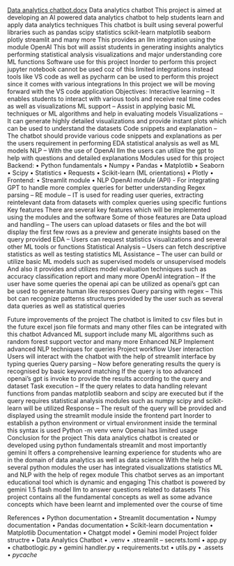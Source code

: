 [Data analytics chatbot.docx](https://github.com/user-attachments/files/20238702/Data.analytics.chatbot.docx)
Data analytics chatbot
This project is aimed at developing an AI powered data analytics chatbot to help students learn and apply data analytics techniques 
This chatbot is built using several powerful libraries such as pandas scipy statistics scikit-learn matplotlib seaborn plotly streamlit and many more
This provides an llm integration using the module OpenAI
This bot will assist students in generating insights analytics performing statistical analysis visualizations and major understanding core ML functions 
Software use for this project 
Inorder to perform this project jupyter notebook cannot be used coz of this limited integrations instead tools like VS code as well as pycharm can be used to perform this project since it comes with various integrations 
In this project we will be moving forward with the VS code application 
Objectives: 
Interactive learning – It enables students to interact with various tools and receive real time codes as well as visualizations 
ML support – Assist in applying basic ML techniques or ML algorithms and help in evaluating models 
Visualizations – It can generate highly detailed visualizations and provide instant plots which can be used to understand the datasets 
Code snippets and explanation – The chatbot should provide various code snippets and explanations as per the users requirement in performing EDA statistical analysis as well as ML models 
NLP – With the use of OpenAI llm the users can utilize the gpt to help with questions and detailed explanations 
Modules used for this project 
Backend:
•	Python fundamentals 
•	Numpy 
•	Pandas 
•	Matplotlib 
•	Seaborn 
•	Scipy 
•	Statistics 
•	Requests 
•	Scikit-learn (ML orientations) 
•	Plotly 
•	Frontend: 
•	Streamlit module 
•	NLP 
OpenAI module (API) - For integrating GPT to handle more complex queries for better understanding 
Regex parsing – RE module – IT is used for reading user queries, extracting reintelevant data from datasets with complex queries using specific funtions 
Key features 
There are several key features which will be implemented using the modules and the software 
Some of those features are 
Data upload and handling – The users can upload datasets or files and the bot will display the first few rows as a preview and generate insights based on the query provided 
EDA – Users can request statistics visualizations and several other ML tools or functions 
Statistical Analysis – Users can fetch descriptive statistics as well as testing statistics 
ML Assistance – The user can build or utilize basic ML models such as supervised models or unsupervised models 
And also it provides and utilizes model evaluation techniques such as accuracy classification report and many more 
OpenAI integration – If the user have some queries the openai api can be utilized as openai’s gpt can be used to generate human like responses 
Query parsing with regex – This bot can recognize patterns structures provided by the user such as several data queries as well as statistical queries 

Future improvements of the project 
The chatbot is limited to csv files but in the future excel json file formats and many other files can be integrated with this chatbot 
Advanced ML support include many ML algorithms such as random forest support vector and many more 
Enhanced NLP Implement advanced NLP techniques for queries 
Project workflow 
User interaction 
Users will interact with the chatbot with the help of streamlit interface by typing queries 
Query parsing – Now before generating results the query is recognised by basic keyword matching 
If the query is too advanced openai’s gpt is invoke to provide the results according to the query and dataset 
Task execution – If the query relates to data handling relevant functions from pandas matplotlib seaborn and scipy are executed but if the query requires statistical analysis modules such as numpy scipy and scikit-learn will be utilized 
Response – The result of the query will be provided and displayed using the streamlit module inside the frontend part 
Inorder to establish a python environment or virtual environment inside the terminal this syntax is used 
Python -m venv venv
Openai has limited usage 
Conclusion for the project 
This data analytics chatbot is created or developed using python fundamentals streamlit and most importantly gemini
It offers a comprehensive learning experience for students who are in the domain of data analytics as well as data science
With the help of several python modules the user has integrated visualizations statistics ML and NLP with the help of regex module 
This chatbot serves as an important educational tool which is dynamic and engaging 
This chatbot is powered by gemini 1.5 flash model llm to answer questions related to datasets 
This project contains all the fundamental concepts as well as some advance concepts which have been learnt and implemented over the course of time 

References 
•	Python documentation 
•	Streamlit documentation 
•	Numpy documentation 
•	Pandas documentation 
•	Scikit-learn documentation 
•	Matplotlib Documentation
•	Chatgpt model 
•	Gemini model 
Project folder structre
•	Data Analytics Chatbot 
•	.venv
•	.streamlit – secrets.toml 
•	app.py
•	chatbotlogic.py
•	gemini handler.py
•	requirements.txt
•	utils.py
•	.assets
•	_pycache_

